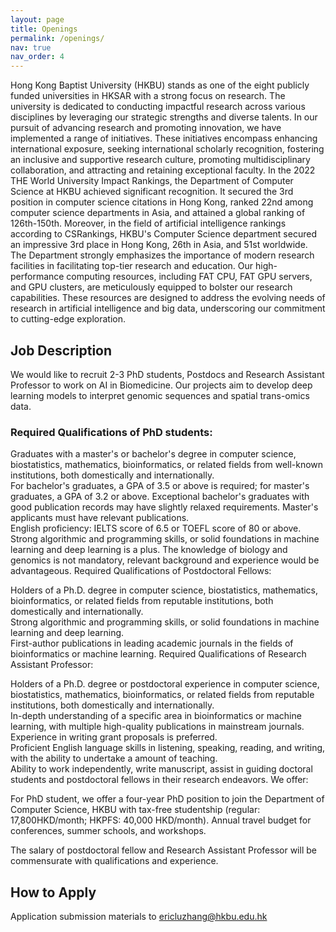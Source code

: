 ```yaml
---
layout: page
title: Openings
permalink: /openings/
nav: true
nav_order: 4
---
```


Hong Kong Baptist University (HKBU) stands as one of the eight publicly funded universities in HKSAR with a strong focus on research. The university is dedicated to conducting impactful research across various disciplines by leveraging our strategic strengths and diverse talents. In our pursuit of advancing research and promoting innovation, we have implemented a range of initiatives. These initiatives encompass enhancing international exposure, seeking international scholarly recognition, fostering an inclusive and supportive research culture, promoting multidisciplinary collaboration, and attracting and retaining exceptional faculty. In the 2022 THE World University Impact Rankings, the Department of Computer Science at HKBU achieved significant recognition. It secured the 3rd position in computer science citations in Hong Kong, ranked 22nd among computer science departments in Asia, and attained a global ranking of 126th-150th. Moreover, in the field of artificial intelligence rankings according to CSRankings, HKBU's Computer Science department secured an impressive 3rd place in Hong Kong, 26th in Asia, and 51st worldwide. The Department strongly emphasizes the importance of modern research facilities in facilitating top-tier research and education. Our high-performance computing resources, including FAT CPU, FAT GPU servers, and GPU clusters, are meticulously equipped to bolster our research capabilities. These resources are designed to address the evolving needs of research in artificial intelligence and big data, underscoring our commitment to cutting-edge exploration. 



## Job Description
We would like to recruit 2-3 PhD students, Postdocs and Research Assistant Professor to work on AI in Biomedicine. Our projects aim to develop deep learning models to interpret genomic sequences and spatial trans-omics data.

### Required Qualifications of PhD students:

Graduates with a master's or bachelor's degree in computer science, biostatistics, mathematics, bioinformatics, or related fields from well-known institutions, both domestically and internationally.  
For bachelor's graduates, a GPA of 3.5 or above is required; for master's graduates, a GPA of 3.2 or above. Exceptional bachelor's graduates with good publication records may have slightly relaxed requirements. Master's applicants must have relevant publications.  
English proficiency: IELTS score of 6.5 or TOEFL score of 80 or above.  
Strong algorithmic and programming skills, or solid foundations in machine learning and deep learning is a plus. The knowledge of biology and genomics is not mandatory, relevant background and experience would be advantageous.
Required Qualifications of Postdoctoral Fellows:

Holders of a Ph.D. degree in computer science, biostatistics, mathematics, bioinformatics, or related fields from reputable institutions, both domestically and internationally.  
Strong algorithmic and programming skills, or solid foundations in machine learning and deep learning.  
First-author publications in leading academic journals in the fields of bioinformatics or machine learning. 
Required Qualifications of Research Assistant Professor:

Holders of a Ph.D. degree or postdoctoral experience in computer science, biostatistics, mathematics, bioinformatics, or related fields from reputable institutions, both domestically and internationally.  
In-depth understanding of a specific area in bioinformatics or machine learning, with multiple high-quality publications in mainstream journals. 
Experience in writing grant proposals is preferred.  
Proficient English language skills in listening, speaking, reading, and writing, with the ability to undertake a amount of teaching.  
Ability to work independently, write manuscript, assist in guiding doctoral students and postdoctoral fellows in their research endeavors.
We offer: 

For PhD student, we offer a four-year PhD position to join the Department of Computer Science, HKBU with tax-free studentship (regular: 17,800HKD/month; HKPFS: 40,000 HKD/month). Annual travel budget for conferences, summer schools, and workshops. 

The salary of postdoctoral fellow and Research Assistant Professor will be commensurate with qualifications and experience. 



## How to Apply
Application submission materials to ericluzhang@hkbu.edu.hk
